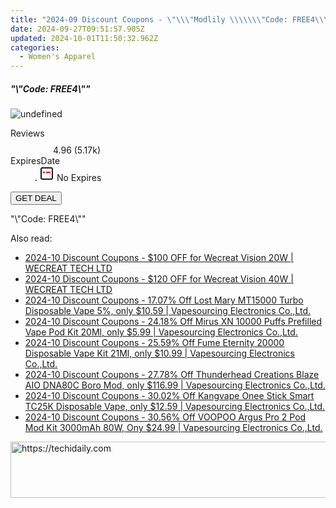 ```yaml
---
title: "2024-09 Discount Coupons - \"\\\"Modlily \\\\\\\"Code: FREE4\\\\\\\"\\\"\""
date: 2024-09-27T09:51:57.905Z
updated: 2024-10-01T11:50:32.962Z
categories:
  - Women's Apparel
---
```


<div class="max-w-4xl mx-auto grid grid-cols-1 lg:max-w-5xl lg:gap-x-20 lg:grid-cols-2">
  <div class="relative p-3 col-start-1 row-start-1 flex flex-col-reverse rounded-lg bg-gradient-to-t from-black/75 via-black/0 sm:bg-none sm:row-start-2 sm:p-0 lg:row-start-1">
    <h5 class="mt-1 text-lg font-semibold text-white sm:text-slate-900 md:text-2xl dark:sm:text-white">&quot;\&quot;Code: FREE4\&quot;&quot;</h5>
  </div>
  
  <div class="col-start-1 col-end-3 row-start-1 grid gap-4 sm:mb-6 sm:grid-cols-4 lg:col-start-2 lg:row-span-6 lg:row-end-6 lg:mb-0 lg:gap-6">
      <img src="https://cdn3.impact.com//display-logo-via-campaign/17059.gif" onClick="javascript:window.open(decodeURIComponent('https%3A%2F%2Fmodlily.sjv.io%2Fc%2F5597632%2F1975660%2F17059'), '_blank');void(0);" alt="undefined" class="h-60 w-full rounded-lg object-cover sm:col-span-2 sm:h-52 lg:col-span-full" loading="lazy" />
    
  </div>
  <dl class="row-start-2 mt-4 flex items-center text-xs font-medium sm:row-start-3 sm:mt-1 md:mt-2.5 lg:row-start-2">
    <dt class="sr-only">Reviews</dt>
    <dd class="flex items-center text-indigo-600 dark:text-indigo-400">
      <svg width="24" height="24" fill="none" aria-hidden="true" class="mr-1 stroke-current dark:stroke-indigo-500">
        <path d="m12 5 2 5h5l-4 4 2.103 5L12 16l-5.103 3L9 14l-4-4h5l2-5Z" stroke-width="2" stroke-linecap="round" stroke-linejoin="round" />
      </svg>
      <span>4.96 <span class="font-normal text-slate-400">(5.17k)</span></span>
    </dd>
    <dt class="sr-only">ExpiresDate</dt>
    <dd class="flex items-center">
      <svg width="2" height="2" aria-hidden="true" fill="currentColor" class="mx-3 text-slate-300">
        <circle cx="1" cy="1" r="1" />
      </svg>
      <svg width="24" height="24" viewBox="0 0 24 24" fill="none" stroke="currentColor" stroke-width="2">
        <rect x="3" y="3" width="18" height="18" rx="2" fill="#fff" />
        <path d="M6 10L18 10" stroke="red" stroke-width="2" fill="none" />
        <path d="M10 6L10 18" stroke="#fff" stroke-width="2" fill="none" />
      </svg>
      No Expires    </dd>
  </dl>
  <div class="col-start-1 row-start-3 mt-4 self-center sm:col-start-2 sm:row-span-2 sm:row-start-2 sm:mt-0 lg:col-start-1 lg:row-start-3 lg:row-end-4 lg:mt-6">
    <button type="button" onClick="javascript:window.open(decodeURIComponent('https%3A%2F%2Fmodlily.sjv.io%2Fc%2F5597632%2F1975660%2F17059'), '_blank');void(0);" class="rounded-lg bg-red-600 px-3 py-2 text-sm font-medium leading-6 text-white">GET DEAL</button>
  </div>
  <p class="col-start-1 mt-4 text-sm leading-6 sm:col-span-2 lg:col-span-1 lg:row-start-4 lg:mt-6 dark:text-slate-400">
    "\"Code: FREE4\""  </p>
</div>

<ins class="adsbygoogle"
      style="display:block"
      data-ad-client="ca-pub-7571918770474297"
      data-ad-slot="8358498916"
      data-ad-format="auto"
      data-full-width-responsive="true"></ins>
    

<span class="atpl-alsoreadstyle">Also read:</span>
<div><ul>
<li><a href="https://coupons.techidaily.com/coupon-1123641-share-142145-sale/"><u>2024-10 Discount Coupons - $100 OFF for Wecreat Vision 20W | WECREAT TECH LTD</u></a></li>
<li><a href="https://coupons.techidaily.com/coupon-1123642-share-142145-sale/"><u>2024-10 Discount Coupons - $120 OFF for Wecreat Vision 40W | WECREAT TECH LTD</u></a></li>
<li><a href="https://coupons.techidaily.com/coupon-1088336-share-90958-sale/"><u>2024-10 Discount Coupons - 17.07% Off Lost Mary MT15000 Turbo Disposable Vape 5%, only $10.59 | Vapesourcing Electronics Co.,Ltd.</u></a></li>
<li><a href="https://coupons.techidaily.com/coupon-1083259-share-90958-sale/"><u>2024-10 Discount Coupons - 24.18% Off Mirus XN 10000 Puffs Prefilled Vape Pod Kit 20Ml, only $5.99 | Vapesourcing Electronics Co.,Ltd.</u></a></li>
<li><a href="https://coupons.techidaily.com/coupon-1112220-share-90958-sale/"><u>2024-10 Discount Coupons - 25.59% Off Fume Eternity 20000 Disposable Vape Kit 21Ml, only $10.99 | Vapesourcing Electronics Co.,Ltd.</u></a></li>
<li><a href="https://coupons.techidaily.com/coupon-1115872-share-90958-sale/"><u>2024-10 Discount Coupons - 27.78% Off Thunderhead Creations Blaze AIO DNA80C Boro Mod, only $116.99 | Vapesourcing Electronics Co.,Ltd.</u></a></li>
<li><a href="https://coupons.techidaily.com/coupon-1102846-share-90958-sale/"><u>2024-10 Discount Coupons - 30.02% Off Kangvape Onee Stick Smart TC25K Disposable Vape, only $12.59 | Vapesourcing Electronics Co.,Ltd.</u></a></li>
<li><a href="https://coupons.techidaily.com/coupon-1084868-share-90958-sale/"><u>2024-10 Discount Coupons - 30.56% Off VOOPOO Argus Pro 2 Pod Mod Kit 3000mAh 80W, Ony $24.99 | Vapesourcing Electronics Co.,Ltd.</u></a></li>
</ul></div>

<!-- affiliate ads begin -->
<a href="https://aligracehair.sjv.io/c/5597632/1972684/19272" target="_top" id="1972684">
  <img src="//a.impactradius-go.com/display-ad/19272-1972684" border="0" alt="https://techidaily.com" width="728" height="90"/>
</a>
<img height="0" width="0" src="https://aligracehair.sjv.io/i/5597632/1972684/19272" style="position:absolute;visibility:hidden;" border="0" />
<!-- affiliate ads end -->

